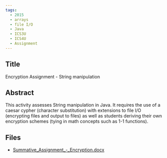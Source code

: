 ```yaml
---
tags:
  - 2015
  - arrays
  - file I/O
  - Java
  - ICS3U
  - ICS4U
  - Assignment
---
```

    
## Title

Encryption Assignment - String manipulation

## Abstract

This activity assesses String manipulation in Java. It requires the use of a caesar cypher (character substitution) with extensions to file I/O (encrypting files and output to files) as well as students deriving their own encryption schemes (tying in math concepts such as 1-1 functions).

## Files

- [Summative_Assignment_-_Encryption.docx](https://www.russellgordon.ca/acse/cemc-cse-resources/resources/2015/Bryce_Zimny/Summative_Assignment_-_Encryption.docx)
